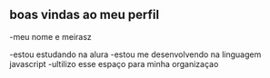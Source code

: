 ## boas vindas ao meu perfil

-meu nome e meirasz

-estou estudando na alura
-estou me desenvolvendo na linguagem javascript
-ultilizo esse espaço para minha organizaçao
